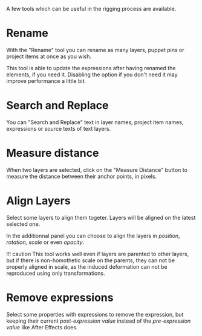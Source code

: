 A few tools which can be useful in the rigging process are available.

# Rename

With the "Rename" tool you can rename as many layers, puppet pins or project items at once as you wish.

This tool is able to update the expressions after having renamed the elements, if you need it. Disabling the option if you don't need it may improve performance a little bit.

# Search and Replace

You can "Search and Replace" text in layer names, project item names, expressions or source texts of text layers.

# Measure distance

When two layers are selected, click on the "Measure Distance" button to measure the distance between their anchor points, in pixels.

# Align Layers

Select some layers to align them togeter. Layers will be aligned on the latest selected one.

In the additionnal panel you can choose to align the layers in *position*, *rotation*, *scale* or even *opacity*.

!!! caution
    This tool works well even if layers are parented to other layers, but if there is non-homothetic scale on the parents, they can not be properly aligned in scale, as the induced deformation can not be reproduced using only transformations.

# Remove expressions

Select some properties with expressions to remove the expression, but keeping their current *post-expression value* instead of the *pre-expression value* like After Effects does.
